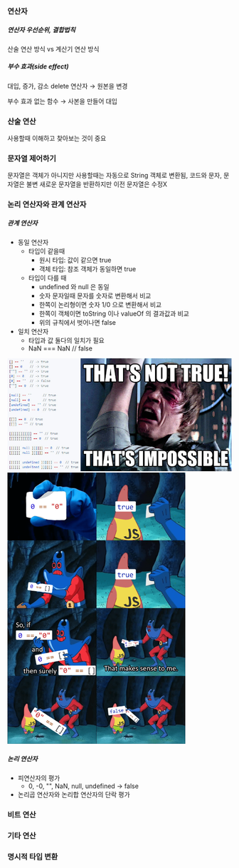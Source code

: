 ### 연산자
##### 연산자 우선순위, 결합법칙
산술 연산 방식 vs 계산기 연산 방식

##### 부수 효과(side effect)
대입, 증가, 감소 delete 연산자 &rarr; 원본을 변경

부수 효과 없는 함수 &rarr; 사본을 만들어 대입

### 산술 연산
사용할때 이해하고 찾아보는 것이 중요

### 문자열 제어하기
문자열은 객체가 아니지만 사용할때는 자동으로 String 객체로 변환됨, 코드와 문자,
문자열은 불변 새로운 문자열을 반환하지만 이전 문자열은 수정X

### 논리 연산자와 관계 연산자
##### 관계 연산자
* 동일 연산자
  * 타입이 같을때
    * 원시 타입: 값이 같으면 true
    * 객체 타입: 참조 객체가 동일하면 true
  * 타입이 다를 때
    * undefined 와 null 은 동일
    * 숫자 문자일때 문자를 숫자로 변환해서 비교
    * 한쪽이 논리형이면 숫자 1/0 으로 변환해서 비교
    * 한쪽이 객체이면 toString 이나 valueOf 의 결과값과 비교
    * 위의 규칙에서 벗어나면 false
* 일치 연산자
  * 타입과 값 둘다의 일치가 필요
  * NaN === NaN // false

<img src="https://github.com/enthusapp/js_study/blob/master/%EB%AA%A8%EB%8D%98%20%EC%9E%90%EB%B0%94%EC%8A%A4%ED%81%AC%EB%A6%BD%ED%8A%B8%20%EC%9E%85%EB%AC%B8/4qEJP3e.jpg" alt="drawing" width="700"/>

<img src="https://github.com/enthusapp/js_study/blob/master/%EB%AA%A8%EB%8D%98%20%EC%9E%90%EB%B0%94%EC%8A%A4%ED%81%AC%EB%A6%BD%ED%8A%B8%20%EC%9E%85%EB%AC%B8/4skcofasa1p01.png" alt="drawing2" width="400"/>

##### 논리 연산자
* 피연산자의 평가
  * 0, -0, "", NaN, null, undefined &rarr; false
* 논리곱 연산자와 논리합 연산자의 단락 평가

### 비트 연산

### 기타 연산

### 명시적 타입 변환
